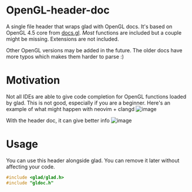 # OpenGL-header-doc
A single file header that wraps glad with OpenGL docs. It's based on OpenGL 4.5 core from [docs.gl](https://docs.gl/).
*Most* functions are included but a couple might be missing. Extensions are not included. 

Other OpenGL versions may be added in the future. The older docs have more typos which makes them harder to parse :)

# Motivation
Not all IDEs are able to give code completion for OpenGL functions loaded by glad. This is not good, especially if you are a beginner. 
Here's an example of what might happen with neovim + clangd
![image](https://github.com/DaveH355/opengl-doc/assets/101005658/46997d64-232c-4930-b056-26067aa22376)

With the header doc, it can give better info
![image](https://github.com/DaveH355/opengl-doc/assets/101005658/a4624818-5d29-4767-828b-055039c5d0b0)


# Usage
You can use this header alongside glad. You can remove it later without affecting your code. 
```c
#include <glad/glad.h>
#include "gldoc.h"
```
